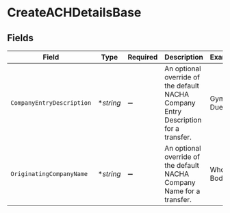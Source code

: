 # CreateACHDetailsBase


## Fields

| Field                                                                               | Type                                                                                | Required                                                                            | Description                                                                         | Example                                                                             |
| ----------------------------------------------------------------------------------- | ----------------------------------------------------------------------------------- | ----------------------------------------------------------------------------------- | ----------------------------------------------------------------------------------- | ----------------------------------------------------------------------------------- |
| `CompanyEntryDescription`                                                           | **string*                                                                           | :heavy_minus_sign:                                                                  | An optional override of the default NACHA Company Entry Description for a transfer. | Gym Dues                                                                            |
| `OriginatingCompanyName`                                                            | **string*                                                                           | :heavy_minus_sign:                                                                  | An optional override of the default NACHA Company Name for a transfer.              | Whole Body Fit                                                                      |